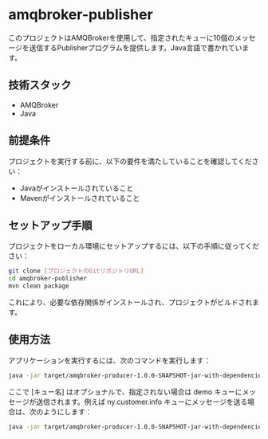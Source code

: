 # amqbroker-publisher

このプロジェクトはAMQBrokerを使用して、指定されたキューに10個のメッセージを送信するPublisherプログラムを提供します。Java言語で書かれています。

## 技術スタック
- AMQBroker
- Java

## 前提条件

プロジェクトを実行する前に、以下の要件を満たしていることを確認してください：
* Javaがインストールされていること
* Mavenがインストールされていること

## セットアップ手順

プロジェクトをローカル環境にセットアップするには、以下の手順に従ってください：

```bash
git clone [プロジェクトのGitリポジトリURL]
cd amqbroker-publisher
mvn clean package
```
これにより、必要な依存関係がインストールされ、プロジェクトがビルドされます。

## 使用方法
アプリケーションを実行するには、次のコマンドを実行します：
```bash
java -jar target/amqbroker-producer-1.0.0-SNAPSHOT-jar-with-dependencies.jar [キュー名]
```
ここで [キュー名] はオプショナルで、指定されない場合は demo キューにメッセージが送信されます。例えば ny.customer.info キューにメッセージを送る場合は、次のようにします：
```bash
java -jar target/amqbroker-producer-1.0.0-SNAPSHOT-jar-with-dependencies.jar ny.customer.info
```